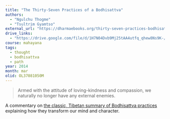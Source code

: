 ```yaml
---
title: "The Thirty-Seven Practices of a Bodhisattva"
authors:
  - "Ngulchu Thogme"
  - "Tsultrim Gyamtso"
external_url: "https://dharmaebooks.org/thirty-seven-practices-bodhisattva/"
drive_links:
  - "https://drive.google.com/file/d/1H7N04Dvb9Mj25tAA4utfq_qhew8Ns9K-/view?usp=drivesdk"
course: mahayana
tags:
  - thought
  - bodhisattva
  - path
year: 2014
month: mar
olid: OL37081050M
---
```


> Armed with the attitude of loving-kindness and compassion, we naturally no longer have any external enemies.

A commentary on [the classic, Tibetan summary of Bodhisattva practices](/content/essays/practices-of-all-bodhisattvas_zangpo-tokme) explaining how they transform our mind and character.
